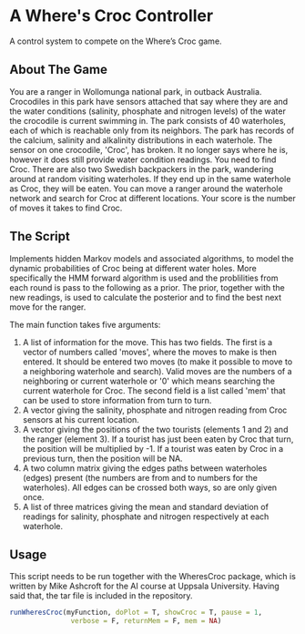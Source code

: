 # A Where's Croc Controller

A control system to compete on the Where’s Croc game.

## About The Game
You are a ranger in Wollomunga national park, in outback Australia. Crocodiles in this park have sensors attached that say where they are and the water conditions (salinity, phosphate and nitrogen levels) of the water the crocodile is current swimming in. The park consists of 40 waterholes, each of which is reachable only from its neighbors. The park has records of the calcium, salinity and alkalinity distributions in each waterhole. The sensor on one crocodile, 'Croc', has broken. It no longer says where he is, however it does still provide water condition readings. You need to find Croc. There are also two Swedish backpackers in the park, wandering around at random visiting waterholes. If they end up in the same waterhole as Croc, they will be eaten. You can move a ranger around the waterhole network and search for Croc at different locations. Your score is the number of moves it takes to find Croc.

## The Script
Implements hidden Markov models and associated algorithms, to model the dynamic probabilities of Croc being at different water holes. More specifically the HMM forward algorithm is used and the problilities from each round is pass to the following as a prior. The prior, together with the new readings, is used to calculate the posterior and to find the best next move for the ranger.

The main function takes five arguments:
1. A list of information for the move. This has two fields. The first is a vector of numbers called 'moves', where the moves to make is then entered. It should be entered two moves (to make it possible to move to a neighboring waterhole and search). Valid moves are the numbers of a neighboring or current waterhole or '0' which means searching the current waterhole for Croc. The second field is a list called 'mem' that can be used to store information from turn to turn.
2. A vector giving the salinity, phosphate and nitrogen reading from Croc sensors at his current location.
3. A vector giving the positions of the two tourists (elements 1 and 2) and the ranger (element 3). If a tourist has just been eaten by Croc that turn, the position will be multiplied by -1. If a tourist was eaten by Croc in a previous turn, then the position will be NA.
4. A two column matrix giving the edges paths between waterholes (edges) present (the numbers are from and to numbers for the waterholes). All edges can be crossed both ways, so are only given once. 
5. A list of three matrices giving the mean and standard deviation of readings for salinity, phosphate and nitrogen respectively at each waterhole.

## Usage
This script needs to be run together with the WheresCroc package, which is written by Mike Ashcroft for the AI course at Uppsala University. Having said that, the tar file is included in the repository.

```R
runWheresCroc(myFunction, doPlot = T, showCroc = T, pause = 1,
               verbose = F, returnMem = F, mem = NA)
```
